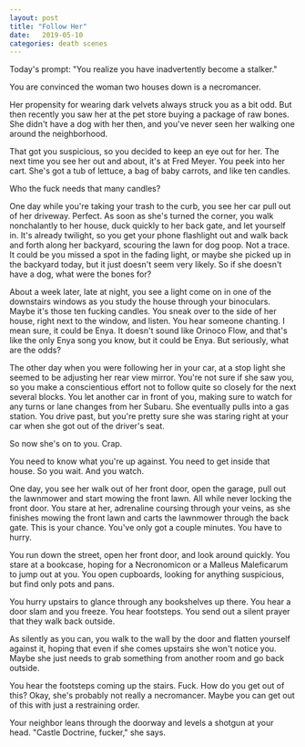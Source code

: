 ```yaml
---
layout: post
title: "Follow Her"
date:   2019-05-10
categories: death scenes
---
```

Today's prompt: "You realize you have inadvertently become a stalker."

You are convinced the woman two houses down is a necromancer.

Her propensity for wearing dark velvets always struck you as a bit odd. But then recently you saw her at the pet store buying a package of raw bones. She didn't have a dog with her then, and you've never seen her walking one around the neighborhood.

That got you suspicious, so you decided to keep an eye out for her. The next time you see her out and about, it's at Fred Meyer. You peek into her cart. She's got a tub of lettuce, a bag of baby carrots, and like ten candles.

Who the fuck needs that many candles?

One day while you're taking your trash to the curb, you see her car pull out of her driveway. Perfect. As soon as she's turned the corner, you walk nonchalantly to her house, duck quickly to her back gate, and let yourself in. It's already twilight, so you get your phone flashlight out and walk back and forth along her backyard, scouring the lawn for dog poop. Not a trace. It could be you missed a spot in the fading light, or maybe she picked up in the backyard today, but it just doesn't seem very likely. So if she doesn't have a dog, what were the bones for?

About a week later, late at night, you see a light come on in one of the downstairs windows as you study the house through your binoculars. Maybe it's those ten fucking candles. You sneak over to the side of her house, right next to the window, and listen. You hear someone chanting. I mean sure, it could be Enya. It doesn't sound like Orinoco Flow, and that's like the only Enya song you know, but it could be Enya. But seriously, what are the odds?

The other day when you were following her in your car, at a stop light she seemed to be adjusting her rear view mirror. You're not sure if she saw you, so you make a conscientious effort not to follow quite so closely for the next several blocks. You let another car in front of you, making sure to watch for any turns or lane changes from her Subaru. She eventually pulls into a gas station. You drive past, but you're pretty sure she was staring right at your car when she got out of the driver's seat.

So now she's on to you. Crap.

You need to know what you're up against. You need to get inside that house. So you wait. And you watch.

One day, you see her walk out of her front door, open the garage, pull out the lawnmower and start mowing the front lawn. All while never locking the front door. You stare at her, adrenaline coursing through your veins, as she finishes mowing the front lawn and carts the lawnmower through the back gate. This is your chance. You've only got a couple minutes. You have to hurry. 

You run down the street, open her front door, and look around quickly. You stare at a bookcase, hoping for a Necronomicon or a Malleus Maleficarum to jump out at you. You open cupboards, looking for anything suspicious, but find only pots and pans.

You hurry upstairs to glance through any bookshelves up there. You hear a door slam and you freeze. You hear footsteps. You send out a silent prayer that they walk back outside.

As silently as you can, you walk to the wall by the door and flatten yourself against it, hoping that even if she comes upstairs she won't notice you. Maybe she just needs to grab something from another room and go back outside.

You hear the footsteps coming up the stairs. Fuck. How do you get out of this? Okay, she's probably not really a necromancer. Maybe you can get out of this with just a restraining order. 

Your neighbor leans through the doorway and levels a shotgun at your head. "Castle Doctrine, fucker," she says.
